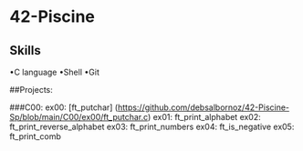 # 42-Piscine

## Skills
•C language
•Shell
•Git

##Projects:

###C00:
ex00: [ft_putchar] (https://github.com/debsalbornoz/42-Piscine-Sp/blob/main/C00/ex00/ft_putchar.c)
ex01: ft_print_alphabet
ex02: ft_print_reverse_alphabet
ex03: ft_print_numbers
ex04: ft_is_negative
ex05: ft_print_comb
